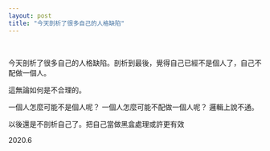 ```yaml
---
layout: post
title: "今天剖析了很多自己的人格缺陷"
---
```


  
&nbsp;
&nbsp;



今天剖析了很多自己的人格缺陷。剖析到最後，覺得自己已經不是個人了，自己不配做一個人。

這無論如何是不合理的。

一個人怎麼可能不是個人呢？
一個人怎麼可能不配做一個人呢？
邏輯上說不通。

以後還是不剖析自己了。把自己當做黑盒處理或許更有效

2020.6